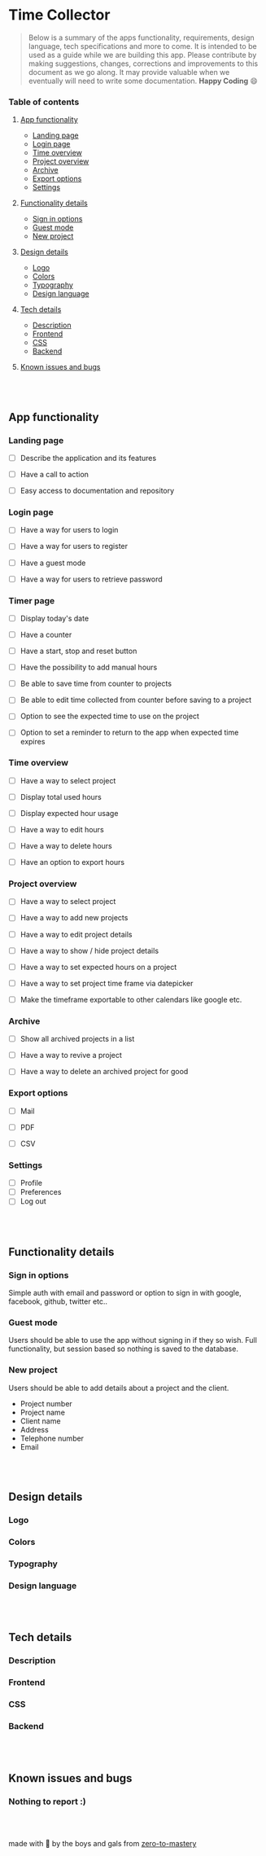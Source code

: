 Time Collector
======

> Below is a summary of the apps functionality, requirements, design language, tech specifications and more to come.
> It is intended to be used as a guide while we are building this app. Please contribute by making suggestions, changes, corrections
> and improvements to this document as we go along. It may provide valuable when we eventually will need to write some documentation.
> **Happy Coding** :smile:

### Table of contents
1. [App functionality](#app-functionality)
   - [Landing page](#landing-page)
   - [Login page](#login-page)
   - [Time overview](#time-overview)
   - [Project overview](#project-overview)
   - [Archive](#archive)
   - [Export options](#export-options)
   - [Settings](#settings)

2. [Functionality details](#functionality-details)
   - [Sign in options](#sign-in-options)
   - [Guest mode](#guest-mode)
   - [New project](#new-project)

3. [Design details](#design-details)
   - [Logo](#logo)
   - [Colors](#colors)
   - [Typography](#typography)
   - [Design language](#design-language)

4. [Tech details](#tech-details)
   - [Description](#description)
   - [Frontend](#frontend)
   - [CSS](#css)
   - [Backend](#backend)

5. [Known issues and bugs](#known-issues-and-bugs)

<br><br>

App functionality
------
### Landing page
- [ ] Describe the application and its features
- [ ] Have a call to action
- [ ] Easy access to documentation and repository


### Login page
- [ ] Have a way for users to login
- [ ] Have a way for users to register
- [ ] Have a guest mode
- [ ] Have a way for users to retrieve password


### Timer page
- [ ] Display today's date
- [ ] Have a counter
- [ ] Have a start, stop and reset button
- [ ] Have the possibility to add manual hours
- [ ] Be able to save time from counter to projects
- [ ] Be able to edit time collected from counter before saving to a project
- [ ] Option to see the expected time to use on the project
- [ ] Option to set a reminder to return to the app when expected time expires


### Time overview
- [ ] Have a way to select project
- [ ] Display total used hours
- [ ] Display expected hour usage
- [ ] Have a way to edit hours
- [ ] Have a way to delete hours
- [ ] Have an option to export hours


### Project overview
- [ ] Have a way to select project
- [ ] Have a way to add new projects
- [ ] Have a way to edit project details
- [ ] Have a way to show / hide project details
- [ ] Have a way to set expected hours on a project
- [ ] Have a way to set project time frame via datepicker
- [ ] Make the timeframe exportable to other calendars like google etc.


### Archive
- [ ] Show all archived projects in a list
- [ ] Have a way to revive a project
- [ ] Have a way to delete an archived project for good


### Export options
- [ ] Mail
- [ ] PDF
- [ ] CSV


### Settings
- [ ] Profile
- [ ] Preferences
- [ ] Log out

<br><br>

Functionality details
------

### Sign in options
Simple auth with email and password or option to sign in with google, facebook, github, twitter etc..

### Guest mode
Users should be able to use the app without signing in if they so wish. Full functionality, but session based so nothing
is saved to the database.

### New project
Users should be able to add details about a project and the client.

- Project number
- Project name
- Client name
- Address
- Telephone number
- Email

<br><br>

Design details
------

### Logo
### Colors
### Typography
### Design language

<br><br>

Tech details
------

### Description
### Frontend
### CSS
### Backend

<br><br>

Known issues and bugs
------

### Nothing to report :)

<br><br>

made with :green_heart: by the boys and gals from [zero-to-mastery](https://www.udemy.com/the-complete-web-developer-in-2018/learn/v4/overview)
